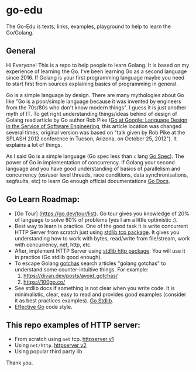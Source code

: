 # go-edu
The Go-Edu is texts, links, examples, playground to help to learn the Go/Golang.

## General
Hi Everyone! This is a repo to help people to learn Golang. It is based on my experience of learning the Go. I've been learning Go as a second language since 2016. If Golang is your first programming language maybe you need to start first from sources explaining basics of programming in general.

Go is a simple language by design. There are many mythologies about Go like "Go is a poor/simple language because it was invented by engineers from the 70s/80s who don't know modern things". I guess it is just another myth of IT. To get right understanding things/ideas behind of design of Golang read article by Go author Rob Pike ([Go at Google: Language Design in the Service of Software Engineering](https://go.dev/talks/2012/splash.article), this article location was changed several times, original version was based on "talk given by Rob Pike at the SPLASH 2012 conference in Tucson, Arizona, on October 25, 2012"). It explains a lot of things.

As I said Go is a simple language (Go spec less than `c` lang [Go Spec](https://go.dev/ref/spec)). The power of Go in implementation of concurrency. If Golang your second language and you have good understanding of basics of parallelism and concurrency (os/user level threads, race conditions, data synchronisations, segfaults, etc) to learn Go enough official documentations [Go Docs](https://go.dev/doc/).

## Go Learn Roadmap:
* [Go Tour] (https://go.dev/tour/list). Go tour gives you knowledge of 20% of language to solve 80% of problems (yes I am a little optimistic :).
* Best way to learn is practice. One of the good task it is write concurrent HTTP Server from scratch just using [stdlib tcp package](https://pkg.go.dev/net#example-Listener). It gives you understanding how to work with bytes, read/write from file/stream, work with concurrency, net, http, etc.
* After, implement HTTP Server using [stdlib http package](https://pkg.go.dev/net/http). You will use it in practice (Go stdlib good enough).
* To escape Golang [gotchas](https://en.wikipedia.org/wiki/Gotcha_(programming)) search articles "golang gotchas" to understand some  counter-intuitive things. For example:
    1. https://divan.dev/posts/avoid_gotchas/
    1. https://100go.co/
* See stdlib docs if something is not clear when you write code. It is minimalistic, clear, easy to read and provides good examples (consider it as best practices examples). [Go Stdlib](https://pkg.go.dev/std).
* [Effective Go](https://go.dev/doc/effective_go) code style.

## This repo examples of HTTP server:
* From scratch using `net` tcp. [httpserver v1](./internal/httpseverv1/)
* Using `net/http`. [httpserver v2](./internal/httpserverv2/)
* Using popular third party lib.

Thank you.
